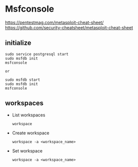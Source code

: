 
# Msfconsole
https://pentestmag.com/metasploit-cheat-sheet/
https://github.com/security-cheatsheet/metasploit-cheat-sheet


## initialize

	sudo service postgresql start
	sudo msfdb init
	msfconsole
	
	or 
	
	sudo msfdb start
	sudo msfdb init
	msfconsole

	
## workspaces

- List workspaces

	  workspace

- Create workspace

      workspace -a <workspace_name>
	  
- Set workspace

      workspace -a <workspace_name>